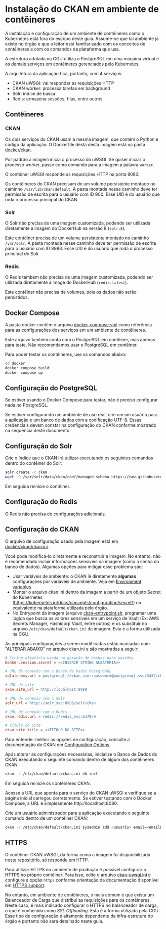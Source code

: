 # Instalação do CKAN em ambiente de contêineres

A instalação e configuração de um ambiente de contêineres como o Kubernetes está fora do escopo deste guia.
Assume-se que tal ambiente já existe no órgão e que o leitor está familiarizado com os conceitos de contêineres e com os comandos da plataforma que usa.

A estrutura adotada na CGU utiliza o PostgreSQL em uma máquina virtual e os demais serviços em contêineres gerenciados pelo Kubernetes.

A arquitetura da aplicação fica, portanto, com 4 serviços:
* CKAN uWSGI: vai responder as requisições HTTP
* CKAN worker: processa tarefas em background
* Solr: índice de busca
* Redis: armazena sessões, filas, entre outros

## Contêineres

### CKAN

Os dois serviços do CKAN usam a mesma imagem, que contém o Python e código da aplicação. O Dockerfile desta desta imagem está na pasta [docker/ckan](docker/ckan).

Por padrão a imagem inicia o processo do uWSGI. Se quiser iniciar o processo *worker*, passe como comando para a imagem a palavra `worker`.

O contêiner uWSGI responde as requisições HTTP na porta 8080.

Os contêineres do CKAN precisam de um volume persistente montado no caminho `/var/lib/ckan/default`.
A pasta montada nesse caminho deve ter permissão de escrita para o usuário com ID 900. Esse UID é do usuário que roda o processo principal do CKAN.

### Solr

O Solr não precisa de uma imagem customizada, podendo ser utilizada diretamente a imagem do DockerHub na versão 8 (`solr:8`).

Este contêiner precisa de um volume persistente montado no caminho `/var/solr`.
A pasta montada nesse caminho deve ter permissão de escrita para o usuário com ID 8983. Esse UID é do usuário que roda o processo principal do Solr.

### Redis

O Redis também não precisa de uma imagem customizada, podendo ser utilizada diretamente a image do DockerHub (`redis:latest`).

Este contêiner não precisa de volumes, pois os dados não serão persistidos.

## Docker Compose

A pasta docker contém o arquivo [docker-compose.yml](docker/docker-compose.yml) como referência para as configurações dos serviços em um ambiente de contêineres.

Este arquivo também conta com o PostgreSQL em contêiner, mas apenas para teste. Não recomendamos usar o PostgreSQL em contêiner.

Para poder testar os contêineres, use os comandos abaixo:

```sh
cd docker
docker compose build
docker compose up
```

## Configuração do PostgreSQL

Se estiver usando o Docker Compose para testar, não é preciso configurar nada no PostgreSQL.

Se estiver configurando um ambiente de uso real, crie um um usuário para a aplicação e um banco de dados com a codificação UTF-8.
Essas credenciais devem constar na configuração do CKAN conforme mostrado na sequência deste documento.

## Configuração do Solr

Crie o índice que o CKAN irá utilizar executando os seguintes comandos dentro do contêiner do Solr:

```sh
solr create -c ckan
wget -O /var/solr/data/ckan/conf/managed-schema https://raw.githubusercontent.com/ckan/ckan/ckan-2.10.1/ckan/config/solr/schema.xml
```

Em seguida reinicie o contêiner.

## Configuração do Redis

O Redis não precisa de configurações adicionais.

## Configuração do CKAN

O arquivo de configuração usado pela imagem está em [docker/ckan/ckan.ini](docker/ckan/ckan.ini).

Você pode modificá-lo diretamente e reconstruir a imagem. No entanto, não é recomendado incluir informações sensíveis na imagem (como a senha do banco de dados).
Algumas opções para mitigar esse problema são:
* Usar variáveis de ambiente: o CKAN lê diretamente **algumas** configurações por variáveis de ambiente. Veja em [Environment variables](https://docs.ckan.org/en/2.10/maintaining/configuration.html#environment-variables).
* Montar o arquivo ckan.ini dentro da imagem a partir de um objeto Secret do Kubernetes (https://kubernetes.io/docs/concepts/configuration/secret/) ou equivalente na plataforma utilizada pelo órgão.
* No Entrypoint da imagem (arquivo [ckan-entrypoint.sh](docker/ckan/ckan-entrypoint.sh), programar uma lógica que busca os valores sensíveis em um serviço de Vault (Ex: AWS Secrets Manager, Hashicorp Vault, entre outros) e os substituir no arquivo `/etc/ckan/default/ckan.ini` da imagem. Esta é a forma utilizada na CGU.

As principais configurações a serem modificadas estão marcadas com "ALTERAR ABAIXO" no arquivo ckan.ini e são mostradas a seguir:

```ini
# String aleatória usada na geração de hashes para sessões
beaker.session.secret = <<INSERIR STRING ALEATORIA>>

# URL de conexão com o Banco de Dados PostgreSQL
sqlalchemy.url = postgresql://ckan_user:password@postgresql_svc:5432/ckan_db

# URL do site
ckan.site_url = http://localhost:8080

# URL de conexão com o Solr
solr_url = http://solr_svc:8983/solr/ckan

# URL de conexão com o Redis
ckan.redis.url = redis://redis_svc:6379/0

# Título do Site
ckan.site_title = <<TITULO DO SITE>>
```

Para entender melhor as opções de configuração, consulte a documentação do CKAN em [Configuration Options](https://docs.ckan.org/en/2.10/maintaining/configuration.html).

Após alterar as configurações necessárias, inicialize o Banco de Dados do CKAN executando o seguinte comando dentro de algum dos contêineres CKAN:

```sh
ckan -c /etc/ckan/default/ckan.ini db init
```

Em seguida reinicie os contêineres CKAN.

Acesse a URL que aponta para o serviço do CKAN uWSGI e verifique se a página inicial carregou corretamente. Se estiver testando com o Docker Compose, a URL é simplesmente http://localhost:8080.

Crie um usuário administrador para a aplicação executando o seguinte comando dentro de um contêiner CKAN:

```sh
ckan -c /etc/ckan/default/ckan.ini sysadmin add <usuario> email=<email@dominio.com>
```

## HTTPS

O contêiner CKAN uWSGI, da forma como a imagem foi disponibilizada neste repositório, só responde em HTTP.

Para utilizar HTTPS no ambiente de produção é possível configurar o HTTPS no próprio contêiner.
Para isso, edite o arquivo [ckan-uwsgi.ini](docker/ckan/ckan-uwsgi.ini) e configure a opção `https` conforme orientação da documentação disponível em [HTTPS support](https://uwsgi-docs.readthedocs.io/en/latest/HTTPS.html).

No entanto, em ambiente de contêineres, o mais comum é que exista um Balanceador de Carga que distribui as requisições para os contêineres.
Neste caso, é mais indicado configurar o HTTPS no balanceador de carga, o que é conhecido como *SSL Offloading*. Esta é a forma utilizada pela CGU.
Esse tipo de configuração é altamente dependente da infra-estrutura do órgão e portanto não será detalhado neste guia.
